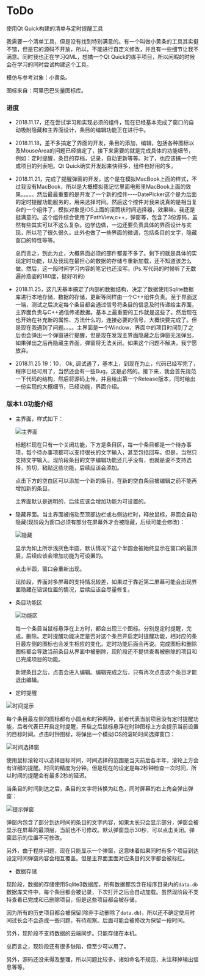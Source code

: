 # ToDo
使用Qt Quick构建的清单与定时提醒工具

我需要一个清单工具，但是没有找到特别满意的。有一个叫做小黄条的工具其实挺不错，但是它的源码不开放，所以，不能进行自定义修改，并且有一些细节让我不满意。同时我也正在学习QML，想搞一个Qt Quick的练手项目，所以闲暇的时候会在学习的同时尝试构建这个工具。

模仿与参考对象：小黄条。

图标来自：阿里巴巴矢量图标库。

### 进度

- 2018.11.17，还在尝试学习和实现必须的组件，现在已经基本完成了窗口的自动吸附隐藏和主界面设计，条目的编辑功能正在进行中。

- 2018.11.18，差不多搞定了界面的开发，条目的添加，编辑，包括各种图标以及MouseArea的问题已经搞定了，接下来需要的就是完成具体的功能细节，例如：定时提醒，条目的存档，记录，自动更新等等。对了，也应该搞一个完成项目的列表吧。Qt Quick确实开发起来快得多，组件也好用的多。

- 2018.11.21，完成了提醒弹窗的开发，这个是在模拟MacBook上面的样式，不过我没有MacBook，所以是大概模拟我记忆里面电影里MacBook上面的效果。。。。。然后最最重要的是开发了一个新的控件----DatePicker这个是为后面的定时提醒功能服务的，用来选择时间。然后这个控件对我来说真的是相当复杂的一个组件了，模拟对象是iOS上面的滚筒状时间选择器，效果嘛，我还是挺满意的。这个组件综合使用了PathView,c++，弹窗等，包含了3份源码，虽然有些其实可以不这么复杂。边学边做，一边还要负责具体的界面设计与实现，所以花了很久很久。此外也做了一些界面的微调，包括条目的文字，隐藏窗口的特性等等。

    总而言之，到此为止，大概界面必须的部件都差不多了。剩下的就是具体的实现定时功能，以及我现在最担心的数据的存储与重新加载，还不知道该怎么做。然后，这一段时间学习内容的笔记也还没写。(Ps.写代码的时候听了无数遍孙燕姿的180度，挺好听的)

- 2018.11.25，这几天基本搞定了内部的数据结构，决定了数据使用Sqlite数据库进行本地存储，数据的存储，更新等同样由一个C++组件负责。至于界面这一端，测试之后决定每个条目都会通过信号将条目的信息及时传递给主界面，主界面负责与C++通信传递数据。基本上最重要的工作就是这些了。然后现在也开始在补充新的属性、方法什么的，连接必要的信号，大概快要完成了。但是现在我遇到了问题。。。。主界面是一个Window，界面中的项目时间到了之后也会弹出一个弹窗进行提醒，但是现在发现主界面隐藏之后弹窗无法弹出，如果弹出之后再隐藏主界面，弹窗将无法关闭。如果这个问题不解决，我宁愿放弃。

- 2018.11.25 19：10， Ok, 调试通了，基本上，到现在为止，代码已经写完了，程序已经可用了，当然还会有一些Bug，这是必然的。接下来，我会首先规范一下代码的结构，然后将源码上传，并且给出第一个Release版本，同时给出一份实现的大概细节，已经功能，界面介绍。



### 版本1.0功能介绍

- 主界面，样式如下：

    ![主界面](images/主界面.png)

    标题栏现在只有一个关闭功能，下方是条目区，每一个条目都是一个待办事项，每个待办事项都可以支持很长的文字输入，甚至包括回车。但是，当然只支持文字输入。现阶段条目的文字编辑功能还几乎没有，也就是说不支持选择，剪切，粘贴这些功能，后续应该会添加。

    点击下方的空白区可以添加一个新的条目，在新的空白条目被编辑之前不能再增加新的条目。

    主界面默认是透明的，后续应该会增加功能为可设置的。

- 隐藏界面。当主界面被拖动至顶部边栏或右侧边栏时，释放鼠标，界面会自动隐藏(现阶段为窗口必须有部分在屏幕外才会被隐藏，后续可能会修改)：

    ![隐藏](images/隐藏.png)

    显示为如上所示浅灰色半圆，默认情况下这个半圆会被始终显示在窗口的最顶层，后续应该会增加功能为可设置的。

    点击半圆，窗口会重新出现。

    现阶段，界面对多屏幕的支持情况较差，如果过于靠近第二屏幕可能会出现界面隐藏在错误位置的情况，后续应该会尽量修复。

- 条目功能区

    ![功能区](images/功能区.png)

    每一个条目当鼠标悬浮在上方时，都会出现三个图标。分别是定时提醒，完成，删除。定时提醒功能决定是否对这个条目开启定时提醒功能，相对应的条目最左侧的图标也会发生相应的变化。定时功能后面会再说。完成图标和删除图标都会导致当前条目从界面中被删除，现阶段还不提供查看被删除的项目和已完成项目的功能。

    新建条目之后，点击会进入编辑。编辑完成之后，只有再次点击这个条目才能退出编辑。

- 定时提醒

![时间提示](images/时间提示.png)

每个条目最左侧的图标都有小圆点和时钟两种，前者代表当前项目没有定时提醒功能，后者代表已开启定时提醒，开启之后鼠标悬浮在时钟图标上方会提示当前设置的目标时间。点击时钟图标，将弹出一个模拟iOS的滚轮时间选择窗口：

![时间选择窗](images/时间选择窗.png)

使用鼠标滚轮可以选择目标时间，时间选择的范围是当天前后各半年，滚轮上方会有详细的提醒。时间的精度为分钟。但是现在的设定是每2秒钟检查一次时间，所以时间的提醒会有最多2秒的延迟。

当条目的时间到达之后，条目的文字将转换为红色，同时屏幕的右上角会弹出弹窗：

![提示弹窗](images/提示弹窗.png)

弹窗内包含了部分到达时间的条目的文字内容，如果太长只会显示部分，弹窗会被显示在屏幕的最顶层，当前也不可修改。默认弹窗显示30秒，可以点击关闭。弹窗显示的位置不可修改。

另外，由于程序问题，现在只能显示一个弹窗，这意味着如果同时有多个项目到达设定时间弹窗内容会相互覆盖。但是主界面里面对应条目的文字都会被标红。

- 数据存储

现阶段，数据的存储使用Sqlite3数据库，所有数据都包含在程序目录内的`data.db`数据库文件中，每个条目都会被记录，下次打开之后会自动加载。虽然现阶段不支持查看已完成和已删除项目，但是这些项目都会被存储。

因为所有的历史项目都会被保留(除非手动删除了`data.db`)，所以还不确定使用时间过长会不会造成一些问题，有待观察。后面可能会被修改为保留一段时间。

另外，现阶段不支持数据的云端同步。只能存储在本机。



总而言之，现阶段还有很多缺陷，但至少可以用了。

另外，源码还没来得及整理，所以问题比较多，诸如命名不规范，未注释掉输出信息等等。